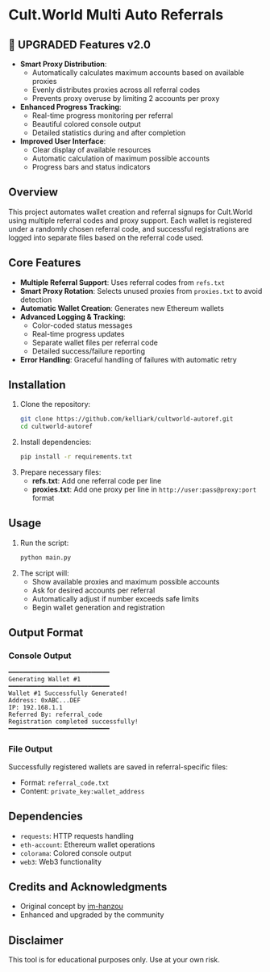 # Cult.World Multi Auto Referrals

## 🚀 UPGRADED Features v2.0
- **Smart Proxy Distribution**: 
  - Automatically calculates maximum accounts based on available proxies
  - Evenly distributes proxies across all referral codes
  - Prevents proxy overuse by limiting 2 accounts per proxy
- **Enhanced Progress Tracking**:
  - Real-time progress monitoring per referral
  - Beautiful colored console output
  - Detailed statistics during and after completion
- **Improved User Interface**:
  - Clear display of available resources
  - Automatic calculation of maximum possible accounts
  - Progress bars and status indicators

## Overview
This project automates wallet creation and referral signups for Cult.World using multiple referral codes and proxy support. Each wallet is registered under a randomly chosen referral code, and successful registrations are logged into separate files based on the referral code used.

## Core Features
- **Multiple Referral Support**: Uses referral codes from `refs.txt`
- **Smart Proxy Rotation**: Selects unused proxies from `proxies.txt` to avoid detection
- **Automatic Wallet Creation**: Generates new Ethereum wallets
- **Advanced Logging & Tracking**:
  - Color-coded status messages
  - Real-time progress updates
  - Separate wallet files per referral code
  - Detailed success/failure reporting
- **Error Handling**: Graceful handling of failures with automatic retry

## Installation
1. Clone the repository:
   ```sh
   git clone https://github.com/kelliark/cultworld-autoref.git
   cd cultworld-autoref
   ```
2. Install dependencies:
   ```sh
   pip install -r requirements.txt
   ```
3. Prepare necessary files:
   - **refs.txt**: Add one referral code per line
   - **proxies.txt**: Add one proxy per line in `http://user:pass@proxy:port` format

## Usage
1. Run the script:
   ```sh
   python main.py
   ```
2. The script will:
   - Show available proxies and maximum possible accounts
   - Ask for desired accounts per referral
   - Automatically adjust if number exceeds safe limits
   - Begin wallet generation and registration

## Output Format
### Console Output
```
━━━━━━━━━━━━━━━━━━━━━━━━━━━━
Generating Wallet #1
━━━━━━━━━━━━━━━━━━━━━━━━━━━━
Wallet #1 Successfully Generated!
Address: 0xABC...DEF
IP: 192.168.1.1
Referred By: referral_code
Registration completed successfully!
━━━━━━━━━━━━━━━━━━━━━━━━━━━━
```

### File Output
Successfully registered wallets are saved in referral-specific files:
- Format: `referral_code.txt`
- Content: `private_key:wallet_address`

## Dependencies
- `requests`: HTTP requests handling
- `eth-account`: Ethereum wallet operations
- `colorama`: Colored console output
- `web3`: Web3 functionality

## Credits and Acknowledgments
- Original concept by [im-hanzou](https://github.com/im-hanzou)
- Enhanced and upgraded by the community

## Disclaimer
This tool is for educational purposes only. Use at your own risk.
